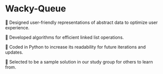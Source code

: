 # Wacky-Queue

	Designed user-friendly representations of abstract data to optimize user experience.

	Developed algorithms for efficient linked list operations.

	Coded in Python to increase its readability for future iterations and updates.

	Selected to be a sample solution in our study group for others to learn from.
